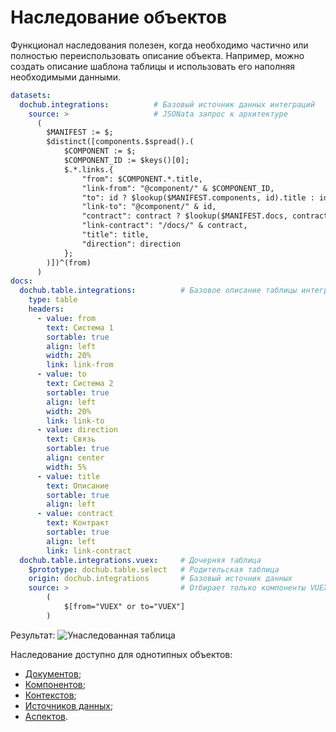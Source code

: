 # Наследование объектов

Функционал наследования полезен, когда необходимо частично или полностью переиспользовать 
описание объекта. Например, можно создать описание шаблона таблицы и использовать его
наполняя необходимыми данными. 

```yaml
datasets:
  dochub.integrations:          # Базовый источник данных интеграций
    source: >                   # JSONata запрос к архитектуре
      (
        $MANIFEST := $;
        $distinct([components.$spread().(
            $COMPONENT := $;
            $COMPONENT_ID := $keys()[0];
            $.*.links.{
                "from": $COMPONENT.*.title,
                "link-from": "@component/" & $COMPONENT_ID,
                "to": id ? $lookup($MANIFEST.components, id).title : id,
                "link-to": "@component/" & id,
                "contract": contract ? $lookup($MANIFEST.docs, contract).location : contract,
                "link-contract": "/docs/" & contract,
                "title": title,
                "direction": direction
            };
        )])^(from)
      )
docs:
  dochub.table.integrations:          # Базовое описание таблицы интеграций
    type: table
    headers:
      - value: from
        text: Система 1
        sortable: true
        align: left
        width: 20%
        link: link-from       
      - value: to
        text: Система 2
        sortable: true
        align: left
        width: 20%
        link: link-to
      - value: direction
        text: Связь
        sortable: true
        align: center
        width: 5%
      - value: title
        text: Описание
        sortable: true
        align: left
      - value: contract
        text: Контракт
        sortable: true
        align: left
        link: link-contract
  dochub.table.integrations.vuex:     # Дочерняя таблица
    $prototype: dochub.table.select   # Родительская таблица
    origin: dochub.integrations       # Базовый источник данных
    source: >                         # Отбирает только компоненты VUEX
        (
            $[from="VUEX" or to="VUEX"]
        )
```

Результат:
![Унаследованная таблица](@document/dochub.table.integrations.vuex)

Наследование доступно для однотипных объектов:
* [Документов](/docs/dochub.docs);
* [Компонентов](/docs/dochub.components);
* [Контекстов](/docs/dochub.contexts);
* [Источников данных](/docs/dochub.datasets);
* [Аспектов](/docs/dochub.aspects).



